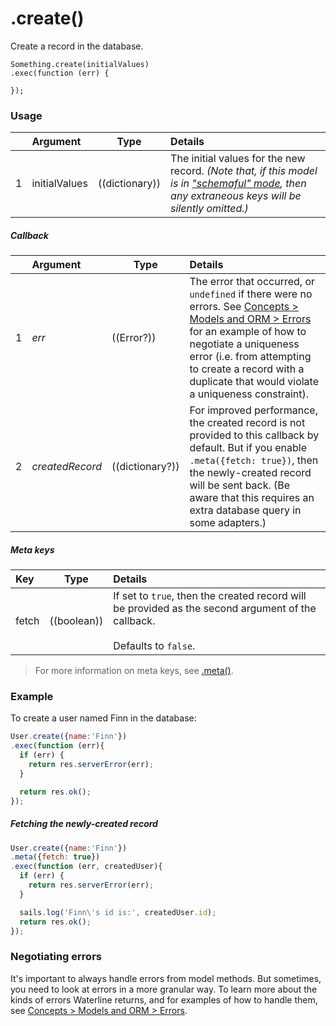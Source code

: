 # .create()

Create a record in the database.

```usage
Something.create(initialValues)
.exec(function (err) {

});
```

### Usage

|   | Argument            | Type                         | Details                               |
|---|:--------------------|------------------------------|:--------------------------------------|
| 1 | initialValues       | ((dictionary))               | The initial values for the new record.  _(Note that, if this model is in ["schemaful" mode](http://sailsjs.com/documentation/concepts/models-and-orm/model-settings#?schema), then any extraneous keys will be silently omitted.)_

##### Callback

|   |     Argument        | Type                | Details |
|---|:--------------------|---------------------|:---------------------------------------------------------------------------------|
| 1 | _err_               | ((Error?))          | The error that occurred, or `undefined` if there were no errors.  See [Concepts > Models and ORM > Errors](http://sailsjs.com/documentation/concepts/models-and-orm/errors) for an example of how to negotiate a uniqueness error (i.e. from attempting to create a record with a duplicate that would violate a uniqueness constraint).
| 2 | _createdRecord_     | ((dictionary?))     | For improved performance, the created record is not provided to this callback by default.  But if you enable `.meta({fetch: true})`, then the newly-created record will be sent back. (Be aware that this requires an extra database query in some adapters.)

##### Meta keys

| Key                 | Type              | Details                                                        |
|:--------------------|-------------------|:---------------------------------------------------------------|
| fetch               | ((boolean))       | If set to `true`, then the created record will be provided as the second argument of the callback.<br/><br/>Defaults to `false`.

> For more information on meta keys, see [.meta()](http://sailsjs.com/documentation/reference/waterline-orm/queries/meta).


### Example

To create a user named Finn in the database:
```javascript
User.create({name:'Finn'})
.exec(function (err){
  if (err) {
    return res.serverError(err);
  }

  return res.ok();
});
```

##### Fetching the newly-created record
```javascript
User.create({name:'Finn'})
.meta({fetch: true})
.exec(function (err, createdUser){
  if (err) {
    return res.serverError(err);
  }

  sails.log('Finn\'s id is:', createdUser.id);
  return res.ok();
});
```

### Negotiating errors

It's important to always handle errors from model methods.  But sometimes, you need to look at errors in a more granular way. To learn more about the kinds of errors Waterline returns, and for examples of how to handle them, see [Concepts > Models and ORM > Errors](http://sailsjs.com/documentation/concepts/models-and-orm/errors).


<docmeta name="displayName" value=".create()">
<docmeta name="pageType" value="method">
